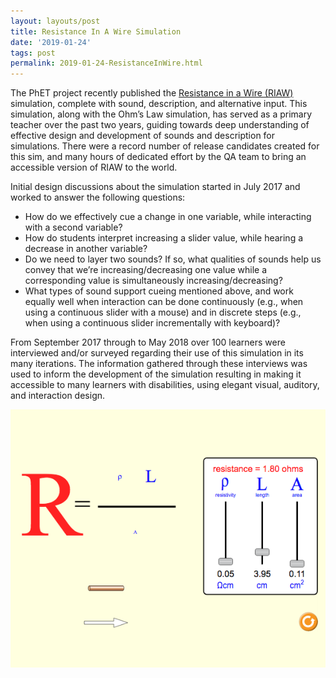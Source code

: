 ```yaml
---
layout: layouts/post
title: Resistance In A Wire Simulation
date: '2019-01-24'
tags: post
permalink: 2019-01-24-ResistanceInWire.html
---
```

<p>
The PhET project recently published the
<a href="https://phet.colorado.edu/en/simulation/resistance-in-a-wire">Resistance in a Wire (RIAW)</a>
simulation, complete with sound, description, and alternative input. This simulation, along with the
Ohm’s Law simulation, has served as a primary teacher over the past two years, guiding towards
deep understanding of effective design and development of sounds and description for simulations.
There were a record number of release candidates created for this sim, and many hours of dedicated
effort by the QA team to bring an accessible version of RIAW to the world.
</p>
<p>
Initial design discussions about the simulation started in July 2017 and worked to answer the following questions:
<ul>
<li>How do we effectively cue a change in one variable, while interacting with a second variable?</li>
<li>How do students interpret increasing a slider value, while hearing a decrease in another variable?</li>
<li>Do we need to layer two sounds? If so, what qualities of sounds help us convey that we’re
increasing/decreasing one value while a corresponding value is simultaneously increasing/decreasing?</li>
<li>What types of sound support cueing mentioned above, and work equally well when interaction can be done
continuously (e.g., when using a continuous slider with a mouse) and in discrete steps (e.g., when using
a continuous slider incrementally with keyboard)?</li>
</ul>
</p>
<p>
From September 2017 through to May 2018 over 100 learners were interviewed and/or surveyed regarding their use
of this simulation in its many iterations. The information gathered through these interviews was used to inform
the development of the simulation resulting in making it accessible to many learners with disabilities, using
elegant visual, auditory, and interaction design.
</p>
<img src="images/RIAW.png" alt="Resistance in a Wire Simulation"></a>
